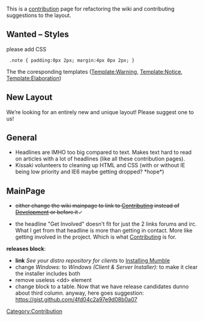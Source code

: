 This is a [contribution](Contributing "wikilink") page for refactoring
the wiki and contributing suggestions to the layout.

## Wanted – Styles

please add CSS

` .note { padding:0px 2px; margin:4px 0px 2px; }`

The the coresponding templates
([Template:Warning](Template:Warning "wikilink"),
[Template:Notice](Template:Notice "wikilink"),
[Template:Elaboration](Template:Elaboration "wikilink"))

## New Layout

We’re looking for an entirely new and unique layout\! Please suggest one
to us\!

## General

  - Headlines are IMHO too big compared to text. Makes text hard to read
    on articles with a lot of headlines (like all these contribution
    pages).
  - Kissaki volunteers to cleaning up HTML and CSS (with or without IE
    being low priority and IE6 maybe getting dropped? \*hope\*)

## MainPage

  - <s>either change the wiki mainpage to link to
    [Contributing](Contributing "wikilink") instead of
    [Development](Development "wikilink") or before it</s>✓

<!-- end list -->

  - the headline "Get Involved" doesn't fit for just the 2 links forums
    and irc. What I get from that headline is more than getting in
    contact. More like getting involved in the project. Which is what
    [Contributing](Contributing "wikilink") is for.

**releases block**:

  - **link** *See your distro repository for clients* to [Installing
    Mumble](Installing_Mumble "wikilink")
  - change *Windows:* to *Windows (Client & Server Installer):* to make
    it clear the installer includes both
  - remove useless \<dd\> element
  - change block to a table. Now that we have release candidates dunno
    about third column. anyway, here goes suggestion:
    <https://gist.github.com/4fd04c2a97e9d08b0a07>

[Category:Contribution](Category:Contribution "wikilink")